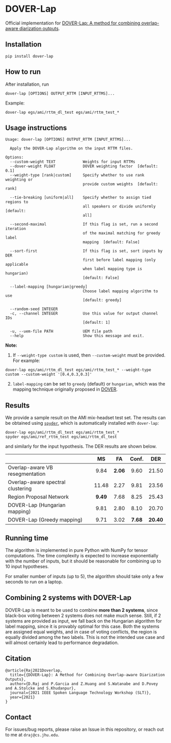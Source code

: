 # DOVER-Lap
Official implementation for [DOVER-Lap: A method for combining overlap-aware diarization outputs](https://arxiv.org/pdf/2011.01997.pdf).

## Installation

```shell
pip install dover-lap
```

## How to run

After installation, run

```shell
dover-lap [OPTIONS] OUTPUT_RTTM [INPUT_RTTMS]...
```

Example:

```shell
dover-lap egs/ami/rttm_dl_test egs/ami/rttm_test_*
```

## Usage instructions

```shell
Usage: dover-lap [OPTIONS] OUTPUT_RTTM [INPUT_RTTMS]...

  Apply the DOVER-Lap algorithm on the input RTTM files.

Options:
  --custom-weight TEXT            Weights for input RTTMs
  --dover-weight FLOAT            DOVER weighting factor  [default: 0.1]
  --weight-type [rank|custom]     Specify whether to use rank weighting or
                                  provide custom weights  [default: rank]

  --tie-breaking [uniform|all]    Specify whether to assign tied regions to
                                  all speakers or divide uniformly  [default:
                                  all]

  --second-maximal                If this flag is set, run a second iteration
                                  of the maximal matching for greedy label
                                  mapping  [default: False]

  --sort-first                    If this flag is set, sort inputs by DER
                                  first before label mapping (only applicable
                                  when label mapping type is hungarian)
                                  [default: False]

  --label-mapping [hungarian|greedy]
                                  Choose label mapping algorithm to use
                                  [default: greedy]

  --random-seed INTEGER
  -c, --channel INTEGER           Use this value for output channel IDs
                                  [default: 1]

  -u, --uem-file PATH             UEM file path
  --help                          Show this message and exit.
```

**Note:** 

1. If `--weight-type custom` is used, then `--custom-weight` must be provided. For example:

```shell
dover-lap egs/ami/rttm_dl_test egs/ami/rttm_test_* --weight-type custom --custom-weight '[0.4,0.3,0.3]'
```

2. `label-mapping` can be set to `greedy` (default) or `hungarian`, which was the mapping
technique originally proposed in [DOVER](https://arxiv.org/abs/1909.08090). 

## Results

We provide a sample result on the AMI mix-headset test set. The results can be 
obtained using [`spyder`](https://github.com/desh2608/spyder), which is automatically
installed with `dover-lap`:

```shell
dover-lap egs/ami/rttm_dl_test egs/ami/rttm_test_*
spyder egs/ami/ref_rttm_test egs/ami/rttm_dl_test
```

and similarly for the input hypothesis. The DER results are shown below.

|                                   |   MS  |  FA  | Conf. |  DER  |
|-----------------------------------|:-----:|:----:|:-----:|:-----:|
| Overlap-aware VB resegmentation   |  9.84 | **2.06** |  9.60 | 21.50 |
| Overlap-aware spectral clustering | 11.48 | 2.27 |  9.81 | 23.56 |
| Region Proposal Network           |  **9.49** | 7.68 |  8.25 | 25.43 |
| DOVER-Lap (Hungarian mapping)     | 9.81 | 2.80 | 8.10 | 20.70 |
| DOVER-Lap (Greedy mapping)        | 9.71 | 3.02 |  **7.68** | **20.40** |



## Running time

The algorithm is implemented in pure Python with NumPy for tensor computations. 
The time complexity is expected to increase exponentially with the number of 
inputs, but it should be reasonable for combining up to 10 input hypotheses.

For smaller number of inputs (up to 5), the algorithm should take only a few seconds
to run on a laptop.

## Combining 2 systems with DOVER-Lap

DOVER-Lap is meant to be used to combine **more than 2 systems**, since
black-box voting between 2 systems does not make much sense. Still, if 2 systems
are provided as input, we fall back on the Hungarian algorithm for label mapping,
since it is provably optimal for this case. Both the systems are assigned equal
weights, and in case of voting conflicts, the region is equally divided among the
two labels. This is not the intended use case and will almost certainly lead
to performance degradation.

## Citation

```
@article{Raj2021Doverlap,
  title={{DOVER-Lap}: A Method for Combining Overlap-aware Diarization Outputs},
  author={D.Raj and P.Garcia and Z.Huang and S.Watanabe and D.Povey and A.Stolcke and S.Khudanpur},
  journal={2021 IEEE Spoken Language Technology Workshop (SLT)},
  year={2021}
}
```

## Contact

For issues/bug reports, please raise an Issue in this repository, or reach out to me at `draj@cs.jhu.edu`.
